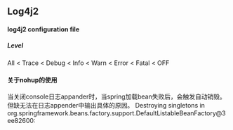## Log4j2 

#### log4j2 configuration file

##### Level

All < Trace < Debug < Info < Warn < Error < Fatal < OFF



#### 关于nohup的使用
当关闭console日志appander时，当spring加载bean失败后，会触发自动销毁。但缺无法在日志appender中输出具体的原因。
 Destroying singletons in org.springframework.beans.factory.support.DefaultListableBeanFactory@3ee82600: